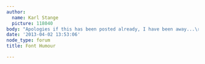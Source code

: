 ```yaml
---
author:
  name: Karl Stange
  picture: 118040
body: "Apologies if this has been posted already, I have been away...\r\n\r\nhttp://www.newstatesman.com/staggers/2013/04/new-statesman-go-back-future-masthead-makeover"
date: '2013-04-02 13:53:06'
node_type: forum
title: Font Humour

---
```

